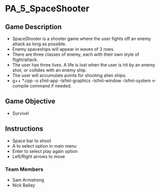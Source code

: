# PA_5_SpaceShooter

## Game Description
- SpaceShooter is a shooter game where the user fights off an enemy attack as long as possible.
- Enemy spaceships will appear in waves of 3 rows.
- There are three classes of enemy, each with their own style of flight/attack.
- The user has three lives. A life is lost when the user is hit by an enemy shot, or collides with an enemy ship.
- The user will accumulate points for shooting alien ships. 
-  g++ *.cpp -o sfml-app -lsfml-graphics -lsfml-window -lsfml-system <- compile command if needed.

## Game Objective
- Survive!

## Instructions
- Space bar to shoot
- A to select option in main menu
- Enter to select play again option
- Left/Right arrows to move

### Team Members
* Sam Armstrong
* Nick Bailey
